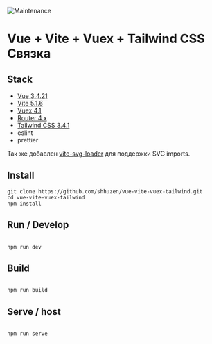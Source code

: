![Maintenance](https://img.shields.io/maintenance/no/2022?label=Maintained%3F&style=for-the-badge)

# Vue + Vite + Vuex + Tailwind CSS Связка

## Stack

-   [Vue 3.4.21](https://v3.vuejs.org/)
-   [Vite 5.1.6](https://vitejs.dev/:)
-   [Vuex 4.1](https://vuex.vuejs.org)
-   [Router 4.x](https://router.vuejs.org/)
-   [Tailwind CSS 3.4.1](https://router.vuejs.org/)
-   eslint
-   prettier

Так же добавлен [vite-svg-loader](https://github.com/jpkleemans/vite-svg-loader#readme) для поддержки SVG imports.

## Install

```
git clone https://github.com/shhuzen/vue-vite-vuex-tailwind.git
cd vue-vite-vuex-tailwind
npm install
```

## Run / Develop

```

npm run dev

```

## Build

```

npm run build

```

## Serve / host

```

npm run serve

```
